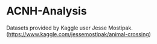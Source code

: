 # ACNH-Analysis
Datasets provided by Kaggle user Jesse Mostipak.(https://www.kaggle.com/jessemostipak/animal-crossing)
